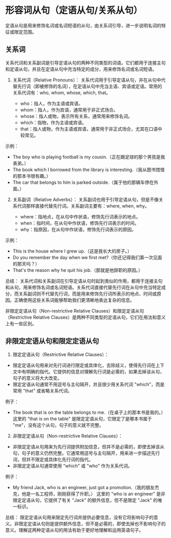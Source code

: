# 形容词从句（定语从句/关系从句）

定语从句是用来修饰名词或名词短语的从句，由关系词引导，进一步说明名词的特征或限定范围。

## 关系词

关系代词和关系副词是引导定语从句的两种不同类型的词语。它们都用于连接主句和定语从句，并且在定语从句中充当特定的成分，用来修饰名词或名词短语。

1. 关系代词（Relative Pronouns）：
关系代词用于引导定语从句，并在从句中代替先行词（即被修饰的名词），在定语从句中充当主语、宾语或定语。常用的关系代词有：who, whom, whose, which, that。

   - who：指人，作为主语或宾语。
   - whom：指人，作为宾语，通常用于非正式场合。
   - whose：指人或物，表示所有关系，通常用来修饰名词。
   - which：指物，作为主语或宾语。
   - that：指人或物，作为主语或宾语，通常用于非正式场合，尤其在口语中较常见。

示例：
- The boy who is playing football is my cousin.（正在踢足球的那个男孩是我表弟。）
- The book which I borrowed from the library is interesting.（我从图书馆借的那本书很有趣。）
- The car that belongs to him is parked outside.（属于他的那辆车停在外面。）

2. 关系副词（Relative Adverbs）：
关系副词也用于引导定语从句，但是不像关系代词那样直接代替先行词。关系副词主要有：where, when, why。

   - where：指地点，在从句中作状语，修饰先行词表示的地点。
   - when：指时间，在从句中作状语，修饰先行词表示的时间。
   - why：指原因，在从句中作状语，修饰先行词表示的原因。

示例：
- This is the house where I grew up.（这是我长大的房子。）
- Do you remember the day when we first met?（你还记得我们第一次见面的那天吗？）
- That's the reason why he quit his job.（那就是他辞职的原因。）

总结：
关系代词和关系副词在引导定语从句时起到类似的作用，都用于连接主句和从句，用来修饰名词或名词短语。关系代词直接代替先行词在从句中充当特定成分，而关系副词则不代替先行词，而是用来修饰先行词所表示的地点、时间或原因。正确使用这些关系词能够帮助我们更清晰地表达复杂的信息。

非限定定语从句（Non-restrictive Relative Clauses）和限定定语从句（Restrictive Relative Clauses）是两种不同类型的定语从句，它们在用法和意义上有一些区别。

## 非限定定语从句和限定定语从句

1. 限定定语从句（Restrictive Relative Clauses）：
- 限定定语从句用来对先行词进行限定或具体化，去除歧义，使得先行词在上下文中有明确的指代。它提供的信息对理解先行词是必需的，如果去掉该从句，句子的意义将大大改变。
- 限定定语从句通常不用逗号与主句隔开，并且很少用关系代词 "which"，而是常用 "that" 或省略关系代词。

例子：
- The book that is on the table belongs to me.（在桌子上的那本书是我的。） 
  这里的 "that is on the table" 是限定定语从句，它限定了是哪本书属于 "me"，没有这个从句，句子的意义就不完整。

2. 非限定定语从句（Non-restrictive Relative Clauses）：
- 非限定定语从句用来为先行词提供附加信息，但并不是必需的，即使去掉该从句，句子的意义仍然完整。它通常用逗号与主句隔开，用来进一步描述先行词，但并不限定或具体化先行词的指代。
- 非限定定语从句通常使用 "which" 或 "who" 作为关系代词。

例子：
- My friend Jack, who is an engineer, just got a promotion.（我的朋友杰克，他是一名工程师，刚刚获得了升职。）
  这里的 "who is an engineer" 是非限定定语从句，它提供了有关 "Jack" 的额外信息，但不是限定 "Jack" 的唯一标识。

总结：
限定定语从句用来限定先行词并提供必要信息，没有它将影响句子的意义。非限定定语从句则是提供额外信息，但不是必需的，即使去掉也不影响句子的意义。理解这两种定语从句的用法有助于更好地理解和运用英语句子。